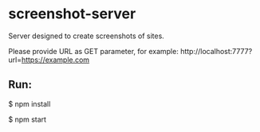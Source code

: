 # screenshot-server
Server designed to create screenshots of sites.

Please provide URL as GET parameter, for example: http://localhost:7777?url=https://example.com

## Run:
$ npm install

$ npm start

